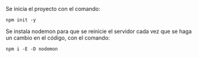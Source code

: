 Se inicia el proyecto con el comando:
```shell
npm init -y
```
Se instala nodemon para que se reinicie el servidor cada vez que se haga un cambio en el código, con el comando:

```shell
npm i -E -D nodemon
```